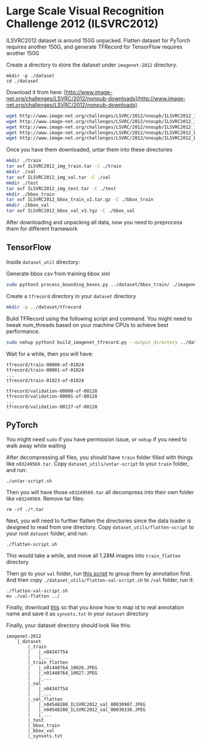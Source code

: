 # Large Scale Visual Recognition Challenge 2012 (ILSVRC2012)

ILSVRC2012 dataset is around 150G unpacked. Flatten dataset for PyTorch requires another 150G, and generate TFRecord for TensorFlow requires another 150G

Create a directory to store the dataset under `imagenet-2012` directory. 
```
mkdir -p ./dataset
cd ./dataset
```

Download it from here: [http://www.image-net.org/challenges/LSVRC/2012/nonpub-downloads](http://www.image-net.org/challenges/LSVRC/2012/nonpub-downloads)

```bash
wget http://www.image-net.org/challenges/LSVRC/2012/nnoupb/ILSVRC2012_img_train.tar
wget http://www.image-net.org/challenges/LSVRC/2012/nnoupb/ILSVRC2012_img_val.tar
wget http://www.image-net.org/challenges/LSVRC/2012/nnoupb/ILSVRC2012_img_test.tar
wget http://www.image-net.org/challenges/LSVRC/2012/nnoupb/ILSVRC2012_bbox_train_v2.tar.gz
wget http://www.image-net.org/challenges/LSVRC/2012/nnoupb/ILSVRC2012_bbox_val_v3.tgz
```

Once you have them downloaded, untar them into these directories

```bash
mkdir ./train
tar xvf ILSVRC2012_img_train.tar -C ./train
mkdir ./val
tar xvf ILSVRC2012_img_val.tar -C ./val
mkdir ./test
tar xvf ILSVRC2012_img_test.tar -C ./test
mkdir ./bbox_train
tar xvf ILSVRC2012_bbox_train_v2.tar.gz -C ./bbox_train
mkdir ./bbox_val
tar xvf ILSVRC2012_bbox_val_v3.tgz -C ./bbox_val
```

After downloading and unpacking all data, now you need to preprocess them for different framework

## TensorFlow
Inside `dataset_util` directory:

Generate bbox csv from training bbox xml
```bash
sudo python3 process_bounding_boxes.py ../dataset/bbox_train/ ./imagenet_2012_synsets.txt > imagenet_2012_bounding_boxes.csv
```
Create a `tfrecord` directory in your `dataset` directory
```bash
mkdir -p ../dataset/tfrecord
```
Build TFRecord using the following script and command. You might need to tweak num_threads based on your machine CPUs to achieve best performance.
```bash
sudo nohup python3 build_imagenet_tfrecord.py --output_directory ../dataset/tfrecord/ --num_threads 16 --train_directory ../dataset/train --validation_directory ../dataset/val &
```
Wait for a while, then you will have:
```
tfrecord/train-00000-of-01024
tfrecord/train-00001-of-01024
...
tfrecord/train-01023-of-01024

tfrecord/validation-00000-of-00128
tfrecord/validation-00001-of-00128
...
tfrecord/validation-00127-of-00128
```
## PyTorch

You might need `sudo` if you have permission issue, or `nohup` if you need to walk away while waiting

After decompressing all files, you should have `train` folder filled with things like `n03249569.tar`. Copy `dataset_utils/untar-script` to your `train` folder, and run:
```
./untar-script.sh
```

Then you will have those `n03249569.tar` all decompress into their own folder like `n03249569`. Remove tar files:
```
rm -rf ./*.tar
```
Next, you will need to further flatten the directories since the data loader is designed to read from one directory. Copy `dataset_utils/flatten-script` to your root `dataset` folder, and run:
```
./flatten-script.sh
```

This would take a while, and move all 1.28M images into `train_flatten` directory

Then go to your `val` folder, run [this script](https://github.com/juliensimon/aws/blob/master/mxnet/imagenet/build_validation_tree.sh) to group them by annotation first. And then copy `./dataset_utils/flatten-val-script.sh` to `/val` folder, run it:
```
./flatten-val-script.sh
mv ./val-flatten ../
```
Finally, download [this](https://github.com/juliensimon/aws/blob/master/mxnet/imagenet/synsets_with_descriptions.txt) so that you know how to map id to real annotation name and save it as `synsets.txt` in your `dataset` directory

Finally, your dataset directory should look like this:
```
imagenet-2012
    |_dataset
        |_train
        |   |_n04347754
        |   |_...
        |_train_flatten
        |   |_n01440764_10026.JPEG
        |   |_n01440764_10027.JPEG
        |   |_...
        |_val
        |   |_n04347754
        |   |_...
        |_val_flatten
        |   |_n04548280_ILSVRC2012_val_00030987.JPEG
        |   |_n04548280_ILSVRC2012_val_00030330.JPEG
        |   |_...
        |_test
        |_bbox_train
        |_bbox_val
        |_synsets.txt
```